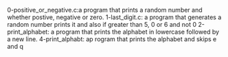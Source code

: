 0-positive_or_negative.c:a program that prints a random number and whether postive, negative or zero.
1-last_digit.c: a program that generates a random number prints it and also if greater than 5, 0 or 6 and not 0
2-print_alphabet: a program that prints the alphabet in lowercase followed by a new line.
4-print_alphabt: ap rogram that prints the alphabet and skips e and q
